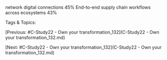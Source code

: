 network digital connections
45%
End-to-end supply chain workflows  
across ecosystems
43%

   Tags & Topics:
   

[Previous: #C-Study22 - Own your transformation_132](C-Study22 - Own your transformation_132.md)

[Next: #C-Study22 - Own your transformation_132](C-Study22 - Own your transformation_132.md)